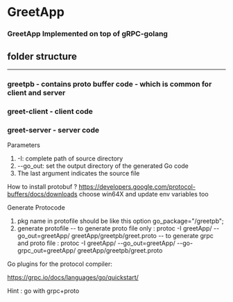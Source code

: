 # GreetApp

### GreetApp Implemented on top of gRPC-golang


## folder structure
----------------------------
### greetpb - contains proto buffer code - which is common for client and server
### greet-client - client code
### greet-server - server code


Parameters
1) -I: complete path of source directory
2) --go_out: set the output directory of the generated Go code
3) The last argument indicates the source file

How to install protobuf ?
https://developers.google.com/protocol-buffers/docs/downloads
choose win64X and update env variables too

Generate Protocode
1. pkg name in protofile should be like this
option go_package="/greetpb";
2. generate protofile
-- to generate proto file only : protoc -I greetApp/ --go_out=greetApp/ greetApp/greetpb/greet.proto
-- to generate grpc and proto file : protoc -I greetApp/ --go_out=greetApp/ --go-grpc_out=greetApp/ greetApp/greetpb/greet.proto


Go plugins for the protocol compiler:

https://grpc.io/docs/languages/go/quickstart/


Hint : go with grpc+proto

